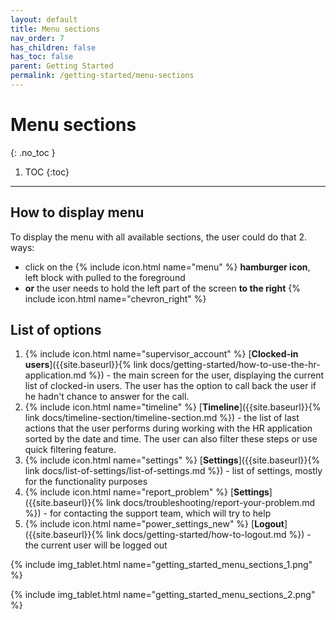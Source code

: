 ```yaml
---
layout: default
title: Menu sections
nav_order: 7
has_children: false
has_toc: false
parent: Getting Started
permalink: /getting-started/menu-sections
---
```


# Menu sections
{: .no_toc }

1. TOC
{:toc}

---

## How to display menu
To display the menu with all available sections, the user could do that 2. ways:
- click on the {% include icon.html name="menu" %} **hamburger icon**, left block with pulled to the foreground
- **or** the user needs to hold the left part of the screen **to the right** {% include icon.html name="chevron_right" %}

## List of options

1. {% include icon.html name="supervisor_account" %} [**Clocked-in users**]({{site.baseurl}}{% link docs/getting-started/how-to-use-the-hr-application.md %}) - the main screen for the user, displaying the current list of clocked-in users. The user has the option to call back the user if he hadn't chance to answer for the call.
1. {% include icon.html name="timeline" %} [**Timeline**]({{site.baseurl}}{% link docs/timeline-section/timeline-section.md %}) - the list of last actions that the user performs during working with the HR application sorted by the date and time. The user can also filter these steps or use quick filtering feature.
1. {% include icon.html name="settings" %} [**Settings**]({{site.baseurl}}{% link docs/list-of-settings/list-of-settings.md %}) - list of settings, mostly for the functionality purposes
1. {% include icon.html name="report_problem" %} [**Settings**]({{site.baseurl}}{% link docs/troubleshooting/report-your-problem.md %}) - for contacting the support team, which will try to help
1. {% include icon.html name="power_settings_new" %} [**Logout**]({{site.baseurl}}{% link docs/getting-started/how-to-logout.md %}) - the current user will be logged out


{% include img_tablet.html name="getting_started_menu_sections_1.png" %}

{% include img_tablet.html name="getting_started_menu_sections_2.png" %}